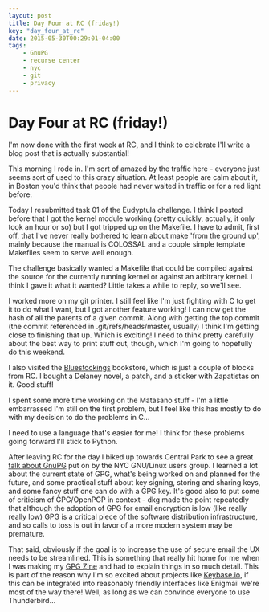 ```yaml
---
layout: post
title: Day Four at RC (friday!)
key: "day_four_at_rc"
date: 2015-05-30T00:29:01-04:00
tags:
    - GnuPG
    - recurse center
    - nyc
    - git
    - privacy
---
```


# Day Four at RC (friday!)

I'm now done with the first week at RC, and I think to celebrate I'll
write a blog post that is actually substantial!

This morning I rode in. I'm sort of amazed by the traffic here - everyone
just seems sort of used to this crazy situation. At least people are calm
about it, in Boston you'd think that people had never waited in traffic or
for a red light before.

Today I resubmitted task 01 of the Eudyptula challenge. I think I posted
before that I got the kernel module working (pretty quickly, actually, it
only took an hour or so) but I got tripped up on the Makefile. I have to
admit, first off, that I've never really bothered to learn about make
'from the ground up', mainly because the manual is COLOSSAL and a couple
simple template Makefiles seem to serve well enough. 

The challenge basically wanted a Makefile that could be compiled against
the source for the currently running kernel or against an arbitrary
kernel. I think I gave it what it wanted? Little takes a while to reply,
so we'll see.

I worked more on my git printer. I still feel like I'm just fighting with
C to get it to do what I want, but I got another feature working! I can
now get the hash of all the parents of a given commit. Along with getting
the top commit (the commit referenced in .git/refs/heads/master, usually)
I think I'm getting close to finishing that up. Which is exciting! I need
to think pretty carefully about the best way to print stuff out, though,
which I'm going to hopefully do this weekend.

I also visited the [Bluestockings](http://bluestockings.com/) bookstore,
which is just a couple of blocks from RC. I bought a Delaney novel,
a patch, and a sticker with Zapatistas on it. Good stuff!

I spent some more time working on the Matasano stuff - I'm a little
embarrassed I'm still on the first problem, but I feel like this has
mostly to do with my decision to do the problems in C...

I need to use a language that's easier for me! I think for these problems
going forward I'll stick to Python.

After leaving RC for the day I biked up towards Central Park to see
a great [talk about
GnuPG](http://www.meetup.com/nylug-meetings/events/221826531/) put on by
the NYC GNU/Linux users group. I learned a lot about the current state of
GPG, what's being worked on and planned for the future, and some practical
stuff about key signing, storing and sharing keys, and some fancy stuff
one can do with a GPG key. It's good also to put some of criticism of
GPG/OpenPGP in context - dkg made the point repeatedly that although the
adoption of GPG for email encryption is low (like really really low) GPG
is a critical piece of the software distribution infrastructure, and so
calls to toss is out in favor of a more modern system may be premature.

That said, obviously if the goal is to increase the use of secure email
the UX needs to be streamlined. This is something that really hit home for
me when I was making my [GPG
Zine](https://github.com/aliceriot/PocketGuide) and had to explain things
in so much detail. This is part of the reason why I'm so excited about
projects like [Keybase.io](https://keybase.io/), if this can be integrated
into reasonably friendly interfaces like Enigmail we're most of the way
there! Well, as long as we can convince everyone to use Thunderbird...
